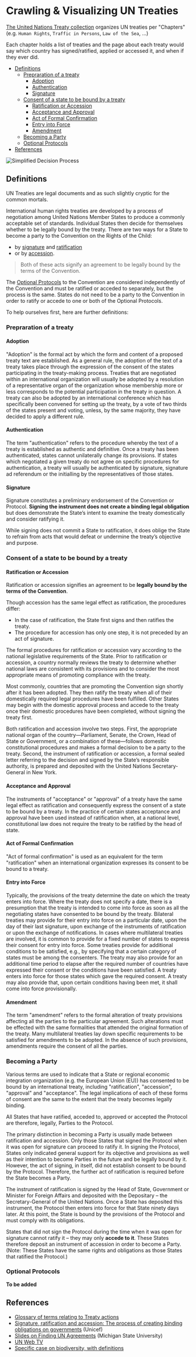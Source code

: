 # Crawling & Visualizing UN Treaties

[The United Nations Treaty collection](https://treaties.un.org/Pages/ParticipationStatus.aspx?clang=_en) organizes UN treaties per "Chapters" (e.g. `Human Rights`, `Traffic in Persons`, `Law of the Sea`, ...)

Each chapter holds a list of treaties and the page about each treaty would say which country has signed/ratified, applied or accessed it, and when if they ever did.


* [Definitions](#definitions)
   * [Prepraration of a treaty](#prepraration-of-a-treaty)
      * [Adoption](#adoption)
      * [Authentication](#authentication)
      * [Signature](#signature)
   * [Consent of a state to be bound by a treaty](#consent-of-a-state-to-be-bound-by-a-treaty)
      * [Ratification or Accession](#ratification-or-accession)
      * [Acceptance and Approval](#acceptance-and-approval)
      * [Act of Formal Confirmation](#act-of-formal-confirmation)
      * [Entry into Force](#entry-into-force)
      * [Amendment](#amendment)
   * [Becoming a Party](#becoming-a-party)
   * [Optional Protocols](#optional-protocols)
* [References](#references)

![Simplified Decision Process](./images/ratification.png)

## Definitions


UN Treaties are legal documents and as such slightly cryptic for the common mortals.

International human rights treaties are developed by a process of negotiation among United Nations Member States to produce a commonly acceptable set of standards. Individual States then decide for themselves whether to be legally bound by the treaty. There are two ways for a State to become a party to the Convention on the Rights of the Child:

* by [signature](#signature) and [ratification](#ratification-or-accession)
* or by [accession](#ratification-or-accession).

> Both of these acts signify an agreement to be legally bound by the terms of the Convention.

The [Optional Protocols](#optional-protocols) to the Convention are considered independently of the Convention and must be ratified or acceded to separately, but the process is the same.  States do not need to be a party to the Convention in order to ratify or accede to one or both of the Optional Protocols.


To help ourselves first, here are further definitions:


### Prepraration of a treaty

#### Adoption

"Adoption" is the formal act by which the form and content of a proposed treaty text are established. As a general rule, the adoption of the text of a treaty takes place through the expression of the consent of the states participating in the treaty-making process. Treaties that are negotiated within an international organization will usually be adopted by a resolution of a representative organ of the organization whose membership more or less corresponds to the potential participation in the treaty in question. A treaty can also be adopted by an international conference which has specifically been convened for setting up the treaty, by a vote of two thirds of the states present and voting, unless, by the same majority, they have decided to apply a different rule.


#### Authentication

The term "authentication" refers to the procedure whereby the text of a treaty is established as authentic and definitive. Once a treaty has been authenticated, states cannot unilaterally change its provisions. If states which negotiated a given treaty do not agree on specific procedures for authentication, a treaty will usually be authenticated by signature, signature ad referendum or the initialling by the representatives of those states.

#### Signature

Signature constitutes a preliminary endorsement of the Convention or Protocol. **Signing the instrument does not create a binding legal obligation** but does demonstrate the State’s intent to examine the treaty domestically and consider ratifying it.

While signing does not commit a State to ratification, it does oblige the State to refrain from acts that would defeat or undermine the treaty’s objective and purpose.


### Consent of a state to be bound by a treaty

#### Ratification or Accession

Ratification or accession signifies an agreement to be **legally bound by the terms of the Convention**.

Though accession has the same legal effect as ratification, the procedures differ:

* In the case of ratification, the State first signs and then ratifies the treaty.
* The procedure for accession has only one step, it is not preceded by an act of signature.

The formal procedures for ratification or accession vary according to the national legislative requirements of the State. Prior to ratification or accession, a country normally reviews the treaty to determine whether national laws are consistent with its provisions and to consider the most appropriate means of promoting compliance with the treaty.

Most commonly, countries that are promoting the Convention sign shortly after it has been adopted. They then ratify the treaty when all of their domestically required legal procedures have been fulfilled. Other States may begin with the domestic approval process and accede to the treaty once their domestic procedures have been completed, without signing the treaty first.

Both ratification and accession involve two steps. First, the appropriate national organ of the country—Parliament, Senate, the Crown, Head of State or Government, or a combination of these—follows domestic constitutional procedures and makes a formal decision to be a party to the treaty. Second, the instrument of ratification or accession, a formal sealed letter referring to the decision and signed by the State’s responsible authority, is prepared and deposited with the United Nations Secretary-General in New York.

#### Acceptance and Approval

The instruments of "acceptance" or "approval" of a treaty have the same legal effect as ratification and consequently express the consent of a state to be bound by a treaty. In the practice of certain states acceptance and approval have been used instead of ratification when, at a national level, constitutional law does not require the treaty to be ratified by the head of state.

#### Act of Formal Confirmation

"Act of formal confirmation" is used as an equivalent for the term "ratification" when an international organization expresses its consent to be bound to a treaty.

#### Entry into Force

Typically, the provisions of the treaty determine the date on which the treaty enters into force. Where the treaty does not specify a date, there is a presumption that the treaty is intended to come into force as soon as all the negotiating states have consented to be bound by the treaty. Bilateral treaties may provide for their entry into force on a particular date, upon the day of their last signature, upon exchange of the instruments of ratification or upon the exchange of notifications. In cases where multilateral treaties are involved, it is common to provide for a fixed number of states to express their consent for entry into force. Some treaties provide for additional conditions to be satisfied, e.g., by specifying that a certain category of states must be among the consenters. The treaty may also provide for an additional time period to elapse after the required number of countries have expressed their consent or the conditions have been satisfied. A treaty enters into force for those states which gave the required consent. A treaty may also provide that, upon certain conditions having been met, it shall come into force provisionally.

#### Amendment

The term "amendment" refers to the formal alteration of treaty provisions affecting all the parties to the particular agreement. Such alterations must be effected with the same formalities that attended the original formation of the treaty. Many multilateral treaties lay down specific requirements to be satisfied for amendments to be adopted. In the absence of such provisions, amendments require the consent of all the parties.



### Becoming a Party

Various terms are used to indicate that a State or regional economic integration organization (e.g. the European Union (EU)) has consented to be bound by an international treaty, including "ratification", "accession", "approval" and "acceptance". The legal implications of each of these forms of consent are the same to the extent that the treaty becomes legally binding.

All States that have ratified, acceded to, approved or accepted the Protocol are therefore, legally, Parties to the Protocol.

The primary distinction in becoming a Party is usually made between ratification and accession. Only those States that signed the Protocol when it was open for signature can proceed to ratify it. In signing the Protocol, States only indicated general support for its objective and provisions as well as their intention to become Parties in the future and be legally bound by it. However, the act of signing, in itself, did not establish consent to be bound by the Protocol. Therefore, the further act of ratification is required before the State becomes a Party.

The instrument of ratification is signed by the Head of State, Government or Minister for Foreign Affairs and deposited with the Depositary – the Secretary-General of the United Nations. Once a State has deposited this instrument, the Protocol then enters into force for that State ninety days later. At this point, the State is bound by the provisions of the Protocol and must comply with its obligations.

States that did not sign the Protocol during the time when it was open for signature cannot ratify it – they may only __accede to it__. These States therefore deposit an instrument of accession in order to become a Party. (Note: These States have the same rights and obligations as those States that ratified the Protocol.)

### Optional Protocols

__To be added__



## References

* [Glossary of terms relating to Treaty actions](https://treaties.un.org/Pages/Overview.aspx?path=overview/glossary/page1_en.xml)
* [Signature, ratification and accession: The process of creating binding obligations on governments](https://www.unicef.org/crc/index_30207.html) (Unicef)
* [Slides on Finding UN Agreements](http://guides.lib.umich.edu/ld.php?content_id=11412302) (Michigan State University)
* [UN Web TV](http://webtv.un.org/)
* [Specific case on biodiversity, with definitions](https://bch.cbd.int/help/topics/en/webtoc.html)
